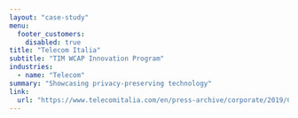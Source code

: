 ```yaml
---
layout: "case-study"
menu:
  footer_customers:
    disabled: true
title: "Telecom Italia"
subtitle: "TIM WCAP Innovation Program"
industries:
  - name: "Telecom"
summary: "Showcasing privacy-preserving technology"
link: 
  url: "https://www.telecomitalia.com/en/press-archive/corporate/2019/CS-TIM-WCAP-MWC.html"
---
```

